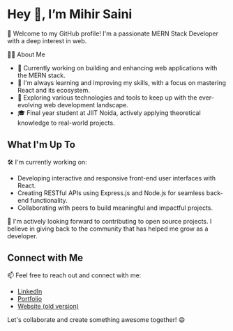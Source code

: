 # Hey 👋, I’m Mihir Saini

🚀 Welcome to my GitHub profile! I'm a passionate MERN Stack Developer with a deep interest in web.

👨‍💻 About Me
- 💼 Currently working on building and enhancing web applications with the MERN stack.
- 🌱 I'm always learning and improving my skills, with a focus on mastering React and its ecosystem.
- 🔭 Exploring various technologies and tools to keep up with the ever-evolving web development landscape.
- 🎓 Final year student at JIIT Noida, actively applying theoretical knowledge to real-world projects.

## What I'm Up To
🛠️ I'm currently working on:
- Developing interactive and responsive front-end user interfaces with React.
- Creating RESTful APIs using Express.js and Node.js for seamless back-end functionality.
- Collaborating with peers to build meaningful and impactful projects.

🌟 I'm actively looking forward to contributing to open source projects. I believe in giving back to the community that has helped me grow as a developer.

## Connect with Me
📫 Feel free to reach out and connect with me:

- [LinkedIn](https://www.linkedin.com/in/mihir-saini-3680a481/)
- [Portfolio](https://drive.google.com/file/d/1lV4Yt5JDlnf1W5Zey7upNw9q79kf93ty/view?usp=drive_link)
- [Website (old version)](https://mihir224.github.io/PersonalPortfolio.html)

Let's collaborate and create something awesome together! 😄
